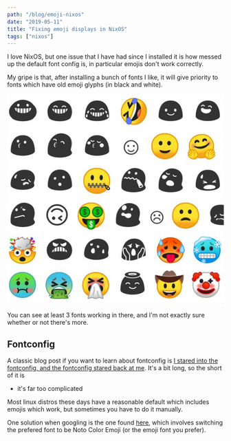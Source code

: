 ```yaml
---
path: "/blog/emoji-nixos"
date: "2019-05-11"
title: "Fixing emoji displays in NixOS"
tags: ["nixos"]
---
```


I love NixOS, but one issue that I have had since I installed it is how messed
up the default font config is, in particular emojis don't work correctly.

My gripe is that, after installing a bunch of fonts I like, it will give
priority to fonts which have old emoji glyphs (in black and white).

![bad emojis](emoji-bad.jpg)

You can see at least 3 fonts working in there, and I'm not exactly sure whether or not there's more.

## Fontconfig
A classic blog post if you want to learn about fontconfig is [I stared into the fontconfig, and the fontconfig stared back at me](https://eev.ee/blog/2015/05/20/i-stared-into-the-fontconfig-and-the-fontconfig-stared-back-at-me/). It's a bit long, so the short of it is
- it's far too complicated

Most linux distros these days have a reasonable default which includes emojis 
which work, but sometimes you have to do it manually.

One solution when googling is the one found [here](https://victor.kropp.name/blog/emoji-on-linux/), which involves switching the prefered font to be Noto Color Emoji (or the emoji font you prefer).
